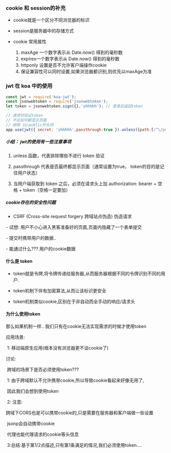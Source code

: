 ### cookie 和 session的补充

- cookie就是一个区分不同浏览器的标识

- session是服务器中的存储方式 

- cookie 常用属性
  1. maxAge   一个数字表示从 Date.now() 得到的毫秒数
  2. expires一个数字表示从 Date.now() 得到的毫秒数
  3. httponly 设置是否不允许客户端操作cookie
  4. 保证兼容性可以同时设置,如果浏览器都识别,则优先以maxAge为准



### jwt 在 koa 中的使用

```javascript
const jwt = require('koa-jwt');
const jsonwebtoken = require('jsonwebtoken');
let token = jsonwebtoken.sign({},'shhhhh'); // 登录后返回token

// 请求时验证token           
// 不论如何都显示页面        
// 排除 以/public开头的
app.use(jwt({ secret: 'shhhhh',passthrough:true }).unless({path:[/^\/public/]}));
```



##### 小结： jwt的使用有一些注意事项

1. unless 函数，代表排除哪些不进行 token 验证

1. passthrough 代表是否最终都显示页面（通常设置为true， token的目的是记住用户状态）

1. 当用户端获取到 token 之后，必须在请求头上加 authorization: bearer + 空格 + token（空格一定要加）

   

##### cookie存在的安全性问题

- CSRF (Cross-site request forgery 跨域站点伪造) 伪造请求

\- 试想: 用户不小心进入黑客准备好的页面,页面内隐藏了一个表单提交

  \- 提交时携带用户的数据.. 

  \- 能通过什么???   用户的cookie数据



#### 什么是 token

- token就是令牌,将令牌传递给服务器,从而服务器根据不同的令牌识别不同的用户.

- token机制下伴有加密算法,从而让该标识更安全

- token机制类似cookie,区别在于非自动而全手动的响应/请求头



#### 为什么使用token

那么如果机制一样.. 我们只有在cookie无法实现需求的时候才使用token

应用场景:

​    1: 移动端原生应用(根本没有浏览器更不谈cookie了)

讨论:

​    跨域的场景下是否必须使用token???

​    1: 由于跨域默认不允许携带cookie,所以导致cookie看起来好像无用了,

​    因此我们会想到使用token

​    2: 注意: 

​        跨域下CORS也是可以携带cookie的,只是需要在服务器和客户端做一些设置

​        jsonp会自动携带cookie

​        代理也能代理请求的cookie等头信息

​    3:总结:基于第1/2点描述,只有第1条满足的情况,我们必须使用token....